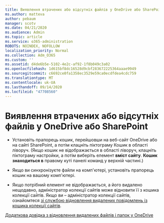 ```yaml
---
title: Виявлення втрачених або відсутніх файлів у OneDrive або SharePoint
ms.author: matteva
author: pebaum
manager: scotv
ms.date: 04/21/2020
ms.audience: Admin
ms.topic: article
ms.service: o365-administration
ROBOTS: NOINDEX, NOFOLLOW
localization_priority: Normal
ms.collection: Adm_O365
ms.custom: ''
ms.assetid: d4de6b5e-5102-4e2c-af92-1f8b049c3a02
ms.openlocfilehash: 1d615bf8dc16528d9cbf283672225364aaae9949
ms.sourcegitcommit: c6692ce0fa1358ec3529e59ca0ecdfdea4cdc759
ms.translationtype: MT
ms.contentlocale: uk-UA
ms.lasthandoff: 09/14/2020
ms.locfileid: "47708560"
---
```

# <a name="find-lost-or-missing-files-in-onedrive-or-sharepoint"></a>Виявлення втрачених або відсутніх файлів у OneDrive або SharePoint

- Установіть прапорець кошик, перейшовши на веб-сайт OneDrive або на сайті SharePoint, а потім клацніть піктограму Кошик в області ліворуч. (Якщо кошик не відображається в області ліворуч, клацніть піктограму настройки, а потім виберіть елемент **вміст сайту**. **Кошик знаходиться в** правому куті панелі команд у верхній частині.) 
    
- Якщо ви синхронізуєте файли на комп'ютері, установіть прапорець кошик на вашому комп'ютері. 
    
- Якщо потрібний елемент не відображається, а його видалено нещодавно, адміністратор колекції сайтів може відновити її з кошика колекції сайтів. Якщо ви – адміністратор колекції сайтів, ознайомтеся [зі службою відновлення видалених повідомлень із кошика колекції сайтів](https://go.microsoft.com/fwlink/?linkid=866439).
    
[Додаткова довідка з відновлення видалених файлів і папок у OneDrive](https://go.microsoft.com/fwlink/?linkid=872872)
  

